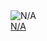 <div class="paapi5-pa-ad-unit pull-left"><div class="paapi5-pa-product-container"><div class="paapi5-pa-product-image"><div class="paapi5-pa-product-image-wrapper"><a class="paapi5-pa-product-image-link" href="https://www.amazon.co.jp/dp/B000AQSCGS?tag=ctc-22&amp;linkCode=ogi&amp;th=1&amp;psc=1" title="N/A" target="_blank"></a><img class="paapi5-pa-product-image-source" src="https://m.media-amazon.com/images/I/41g25VX2mBL._SL500_.jpg" alt="N/A"></div></div><div class="paapi5-pa-product-details"><div class="paapi5-pa-product-title"><a class="paap5-pa-product-title-link" href="https://www.amazon.co.jp/dp/B000AQSCGS?tag=ctc-22&amp;linkCode=ogi&amp;th=1&amp;psc=1" title="N/A" target="_blank">N/A</a></div><div class="paapi5-pa-product-list-price"><span class="paapi5-pa-product-list-price-value"></span></div><div class="paapi5-pa-product-prime-icon"><span class="icon-prime-all"></span></div></div></div></div>
